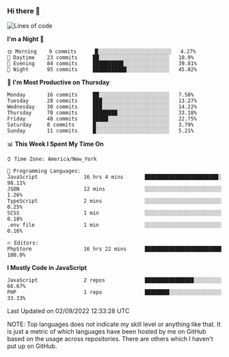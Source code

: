 ### Hi there 👋

<!--
**LynxJinxxy/LynxJinxxy** is a ✨ _special_ ✨ repository because its `README.md` (this file) appears on your GitHub profile.

Here are some ideas to get you started:

- 🔭 I’m currently working on ...
- 🌱 I’m currently learning ...
- 👯 I’m looking to collaborate on ...
- 🤔 I’m looking for help with ...
- 💬 Ask me about ...
- 📫 How to reach me: ...
- 😄 Pronouns: ...
- ⚡ Fun fact: ...
-->

<!--START_SECTION:waka-->
![Lines of code](https://img.shields.io/badge/From%20Hello%20World%20I%27ve%20Written-22%20Thousand%20lines%20of%20code-blue)

**I'm a Night 🦉** 

```text
🌞 Morning    9 commits      █░░░░░░░░░░░░░░░░░░░░░░░░   4.27% 
🌆 Daytime    23 commits     ██░░░░░░░░░░░░░░░░░░░░░░░   10.9% 
🌃 Evening    84 commits     ██████████░░░░░░░░░░░░░░░   39.81% 
🌙 Night      95 commits     ███████████░░░░░░░░░░░░░░   45.02%

```
📅 **I'm Most Productive on Thursday** 

```text
Monday       16 commits     ██░░░░░░░░░░░░░░░░░░░░░░░   7.58% 
Tuesday      28 commits     ███░░░░░░░░░░░░░░░░░░░░░░   13.27% 
Wednesday    30 commits     ███░░░░░░░░░░░░░░░░░░░░░░   14.22% 
Thursday     70 commits     ████████░░░░░░░░░░░░░░░░░   33.18% 
Friday       48 commits     █████░░░░░░░░░░░░░░░░░░░░   22.75% 
Saturday     8 commits      █░░░░░░░░░░░░░░░░░░░░░░░░   3.79% 
Sunday       11 commits     █░░░░░░░░░░░░░░░░░░░░░░░░   5.21%

```


📊 **This Week I Spent My Time On** 

```text
⌚︎ Time Zone: America/New_York

💬 Programming Languages: 
JavaScript               16 hrs 4 mins       ████████████████████████░   98.11% 
JSON                     12 mins             ░░░░░░░░░░░░░░░░░░░░░░░░░   1.26% 
TypeScript               2 mins              ░░░░░░░░░░░░░░░░░░░░░░░░░   0.25% 
SCSS                     1 min               ░░░░░░░░░░░░░░░░░░░░░░░░░   0.18% 
.env file                1 min               ░░░░░░░░░░░░░░░░░░░░░░░░░   0.16%

🔥 Editors: 
PhpStorm                 16 hrs 22 mins      █████████████████████████   100.0%

```

**I Mostly Code in JavaScript** 

```text
JavaScript               2 repos             ████████████████░░░░░░░░░   66.67% 
PHP                      1 repo              ████████░░░░░░░░░░░░░░░░░   33.33%

```



 Last Updated on 02/09/2022 12:33:28 UTC
<!--END_SECTION:waka-->
NOTE: Top languages does not indicate my skill level or anything like that. It is just a metric of which languages have been hosted by me on GitHub based on the usage across repositories. There are others which I haven't put up on GitHub.
